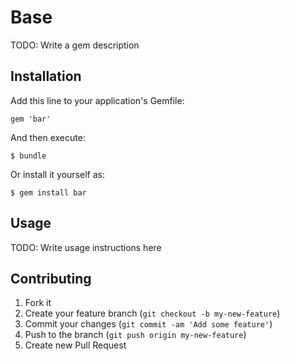 # Base

TODO: Write a gem description

## Installation

Add this line to your application's Gemfile:

    gem 'bar'

And then execute:

    $ bundle

Or install it yourself as:

    $ gem install bar

## Usage

TODO: Write usage instructions here

## Contributing

1. Fork it
2. Create your feature branch (`git checkout -b my-new-feature`)
3. Commit your changes (`git commit -am 'Add some feature'`)
4. Push to the branch (`git push origin my-new-feature`)
5. Create new Pull Request
